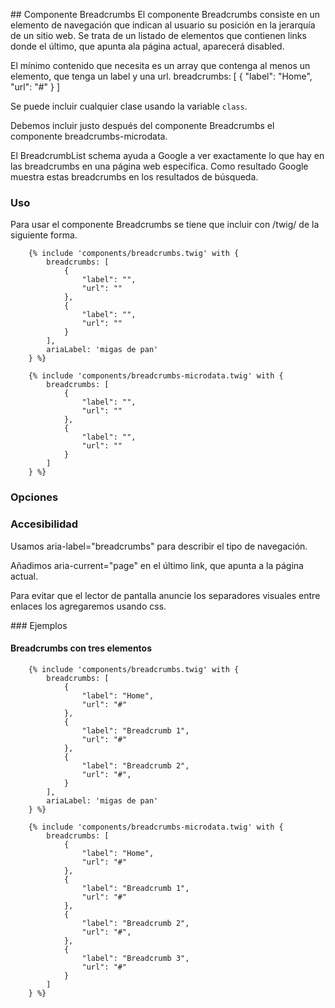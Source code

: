 ## Componente Breadcrumbs
El componente Breadcrumbs consiste en un elemento de navegación que indican al usuario su posición en la jerarquía de un sitio web. Se trata de un listado de elementos que contienen links donde el último, que apunta ala página actual, aparecerá disabled.

El mínimo contenido que necesita es un array que contenga al menos un elemento, que tenga un label y una url.
breadcrumbs: [
    {
        "label": "Home",
        "url": "#"
    }
]

Se puede incluir cualquier clase usando la variable `class`.

Debemos incluir justo después del componente Breadcrumbs el componente breadcrumbs-microdata.

El BreadcrumbList schema ayuda a Google a ver exactamente lo que hay en las breadcrumbs en una página web específica. Como resultado Google muestra estas breadcrumbs en los resultados de búsqueda.

### Uso
Para usar el componente Breadcrumbs se tiene que incluir con /twig/ de la siguiente forma.

```
    {% include 'components/breadcrumbs.twig' with {
        breadcrumbs: [
            {
                "label": "",
                "url": ""
            },
            {
                "label": "",
                "url": ""
            }
        ],
        ariaLabel: 'migas de pan'
    } %}

    {% include 'components/breadcrumbs-microdata.twig' with {
        breadcrumbs: [
            {
                "label": "",
                "url": ""
            },
            {
                "label": "",
                "url": ""
            }
        ]
    } %}
```

### Opciones

### Accesibilidad
Usamos aria-label="breadcrumbs" para describir el tipo de navegación.

Añadimos aria-current="page" en el último link, que apunta a la página actual.

Para evitar que el lector de pantalla anuncie los separadores visuales entre enlaces los agregaremos usando css.

### Ejemplos
#### Breadcrumbs con tres elementos
```
    {% include 'components/breadcrumbs.twig' with {
        breadcrumbs: [
            {
                "label": "Home",
                "url": "#"
            },
            {
                "label": "Breadcrumb 1",
                "url": "#"
            },
            {
                "label": "Breadcrumb 2",
                "url": "#",
            }
        ],
        ariaLabel: 'migas de pan'
    } %}

    {% include 'components/breadcrumbs-microdata.twig' with {
        breadcrumbs: [
            {
                "label": "Home",
                "url": "#"
            },
            {
                "label": "Breadcrumb 1",
                "url": "#"
            },
            {
                "label": "Breadcrumb 2",
                "url": "#",
            },
            {
                "label": "Breadcrumb 3",
                "url": "#"
            }
        ]
    } %}
```
